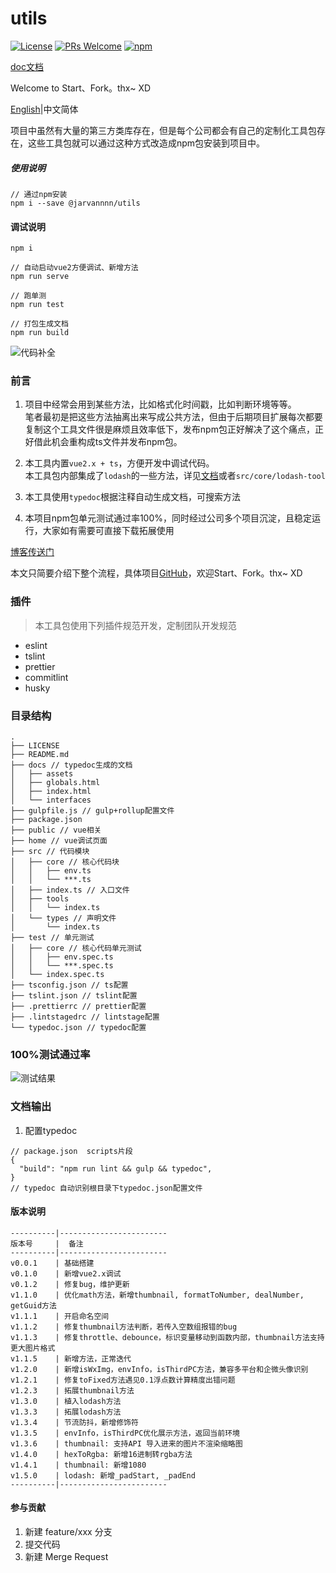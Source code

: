 # utils
[![License](https://img.shields.io/badge/license-MIT-blue.svg)](LICENSE)
[![PRs Welcome](https://img.shields.io/badge/PRs-welcome-brightgreen.svg)](https://github.com/BestJarvan/utils-tools)
[![npm](https://img.shields.io/bundlephobia/min/@jarvannnn/utils/0.0.11)](https://www.npmjs.com/package/@jarvannnn/utils)

[doc文档](https://bestjarvan.github.io/utils-tools/)

Welcome to Start、Fork。thx~   XD

[English](./README.md)|中文简体

项目中虽然有大量的第三方类库存在，但是每个公司都会有自己的定制化工具包存在，这些工具包就可以通过这种方式改造成npm包安装到项目中。

##### 使用说明

```
// 通过npm安装
npm i --save @jarvannnn/utils
```

#### 调试说明
```
npm i

// 自动启动vue2方便调试、新增方法
npm run serve

// 跑单测
npm run test

// 打包生成文档
npm run build
```

![代码补全](https://fastly.jsdelivr.net/gh/BestJarvan/pic-imgs/imgs/202201171509895.png)

### 前言
1. 项目中经常会用到某些方法，比如格式化时间戳，比如判断环境等等。  
笔者最初是把这些方法抽离出来写成公共方法，但由于后期项目扩展每次都要复制这个工具文件很是麻烦且效率低下，发布npm包正好解决了这个痛点，正好借此机会重构成ts文件并发布npm包。  

2. 本工具内置`vue2.x + ts`，方便开发中调试代码。  
本工具包内部集成了`lodash`的一些方法，详见[文档](https://bestjarvan.github.io/utils-tools/docs/interfaces/lodashtool.html)或者`src/core/lodash-tool`  

3. 本工具使用`typedoc`根据注释自动生成文档，可搜索方法

4. 本项目npm包单元测试通过率100%，同时经过公司多个项目沉淀，且稳定运行，大家如有需要可直接下载拓展使用

[博客传送门](https://bestjarvan.gitee.io/2020/04/14/npm/Typescript+verdaccio/index.html)

本文只简要介绍下整个流程，具体项目[GitHub](https://github.com/BestJarvan/utils-tools)，欢迎Start、Fork。thx~   XD


### 插件
> 本工具包使用下列插件规范开发，定制团队开发规范
- eslint
- tslint
- prettier
- commitlint
- husky

### 目录结构
```
.
├── LICENSE
├── README.md
├── docs // typedoc生成的文档
│   ├── assets
│   ├── globals.html
│   ├── index.html
│   └── interfaces
├── gulpfile.js // gulp+rollup配置文件
├── package.json
├── public // vue相关
├── home // vue调试页面
├── src // 代码模块
│   ├── core // 核心代码块
│   │   ├── env.ts
│   │   └── ***.ts
│   ├── index.ts // 入口文件
│   ├── tools
│   │   └── index.ts
│   └── types // 声明文件
│       └── index.ts
├── test // 单元测试
│   ├── core // 核心代码单元测试
│   │   ├── env.spec.ts
│   │   └── ***.spec.ts
│   └── index.spec.ts
├── tsconfig.json // ts配置
├── tslint.json // tslint配置
├── .prettierrc // prettier配置
├── .lintstagedrc // lintstage配置
└── typedoc.json // typedoc配置
```

### 100%测试通过率

![测试结果](https://fastly.jsdelivr.net/gh/BestJarvan/pic-imgs/imgs/202201171509157.png)

### 文档输出
1. 配置typedoc
```
// package.json  scripts片段
{
  "build": "npm run lint && gulp && typedoc",
}
// typedoc 自动识别根目录下typedoc.json配置文件

```

#### 版本说明

```
----------|------------------------
版本号     |  备注
----------|------------------------
v0.0.1    | 基础搭建
v0.1.0    | 新增vue2.x调试
v0.1.2    | 修复bug，维护更新
v1.1.0    | 优化math方法，新增thumbnail, formatToNumber, dealNumber, getGuid方法
v1.1.1    | 开启命名空间
v1.1.2    | 修复thumbnail方法判断，若传入空数组报错的bug
v1.1.3    | 修复throttle、debounce，标识变量移动到函数内部，thumbnail方法支持更大图片格式
v1.1.5    | 新增方法，正常迭代
v1.2.0    | 新增isWxImg，envInfo，isThirdPC方法，兼容多平台和企微头像识别
v1.2.1    | 修复toFixed方法遇见0.1浮点数计算精度出错问题
v1.2.3    | 拓展thumbnail方法
v1.3.0    | 植入lodash方法
v1.3.3    | 拓展lodash方法
v1.3.4    | 节流防抖，新增修饰符
v1.3.5    | envInfo，isThirdPC优化展示方法，返回当前环境
v1.3.6    | thumbnail: 支持API 导入进来的图片不渲染缩略图
v1.4.0    | hexToRgba: 新增16进制转rgba方法
v1.4.1    | thumbnail: 新增1080
v1.5.0    | lodash: 新增_padStart, _padEnd
----------|------------------------
```

#### 参与贡献

1.  新建 feature/xxx 分支
2.  提交代码
3.  新建 Merge Request
